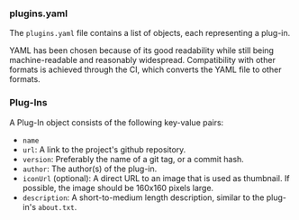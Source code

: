 ### plugins.yaml

The `plugins.yaml` file contains a list of objects, each representing a plug-in.

YAML has been chosen because of its good readability while still being machine-readable and reasonably widespread. Compatibility with other formats is achieved through the CI, which converts the YAML file to other formats.

### Plug-Ins

A Plug-In object consists of the following key-value pairs:

- `name`
- `url`: A link to the project's github repository.
- `version`: Preferably the name of a git tag, or a commit hash.
- `author`: The author(s) of the plug-in.
- `iconUrl` (optional): A direct URL to an image that is used as thumbnail. If possible, the image should be 160x160 pixels large.
- `description`: A short-to-medium length description, similar to the plug-in's `about.txt`.

